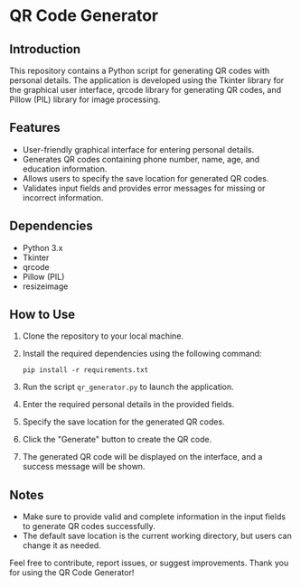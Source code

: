 # QR Code Generator

## Introduction
This repository contains a Python script for generating QR codes with personal details. The application is developed using the Tkinter library for the graphical user interface, qrcode library for generating QR codes, and Pillow (PIL) library for image processing.

## Features
- User-friendly graphical interface for entering personal details.
- Generates QR codes containing phone number, name, age, and education information.
- Allows users to specify the save location for generated QR codes.
- Validates input fields and provides error messages for missing or incorrect information.

## Dependencies
- Python 3.x
- Tkinter
- qrcode
- Pillow (PIL)
- resizeimage

## How to Use
1. Clone the repository to your local machine.
2. Install the required dependencies using the following command:
   
    ```
    pip install -r requirements.txt
    ```
4. Run the script `qr_generator.py` to launch the application.
5. Enter the required personal details in the provided fields.
6. Specify the save location for the generated QR codes.
7. Click the "Generate" button to create the QR code.
8. The generated QR code will be displayed on the interface, and a success message will be shown.

## Notes
- Make sure to provide valid and complete information in the input fields to generate QR codes successfully.
- The default save location is the current working directory, but users can change it as needed.

Feel free to contribute, report issues, or suggest improvements. Thank you for using the QR Code Generator!
